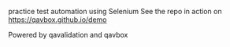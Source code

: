 practice test automation using Selenium
See the repo in action on https://qavbox.github.io/demo

Powered by qavalidation and qavbox
